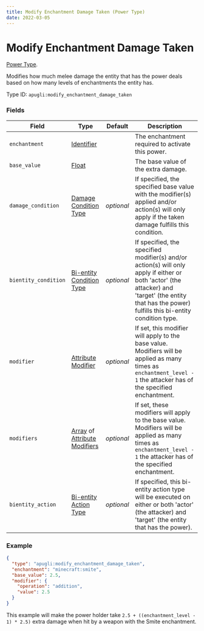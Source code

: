 ```yaml
---
title: Modify Enchantment Damage Taken (Power Type)
date: 2022-03-05
---
```


# Modify Enchantment Damage Taken

[Power Type](../power_types.md).

Modifies how much melee damage the entity that has the power deals based on how many levels of enchantments the entity has.

Type ID: `apugli:modify_enchantment_damage_taken`

### Fields
Field  | Type | Default | Description
-------|------|---------|-------------
`enchantment` | [Identifier](https://origins.readthedocs.io/en/latest/types/data_types/identifier/) | | The enchantment required to activate this power.
`base_value` | [Float](https://origins.readthedocs.io/en/latest/types/data_types/float/) | | The base value of the extra damage.
`damage_condition` | [Damage Condition Type](https://origins.readthedocs.io/en/latest/types/damage_condition_types/) | *optional* | If specified, the specified base value with the modifier(s) applied and/or action(s) will only apply if the taken damage fulfills this condition.
`bientity_condition` | [Bi-entity Condition Type](https://origins.readthedocs.io/en/latest/types/bientity_condition_types/) | *optional* | If specified, the specified modifier(s) and/or action(s) will only apply if either or both 'actor' (the attacker) and 'target' (the entity that has the power) fulfills this bi-entity condition type.
`modifier` | [Attribute Modifier](https://origins.readthedocs.io/en/latest/types/data_types/attribute_modifier/) | *optional* | If set, this modifier will apply to the base value. Modifiers will be applied as many times as `enchantment_level - 1` the attacker has of the specified enchantment.
`modifiers` | [Array](https://origins.readthedocs.io/en/latest/types/data_types/array/) of [Attribute Modifiers](https://origins.readthedocs.io/en/latest/types/data_types/attribute_modifier/) | *optional* | If set, these modifiers will apply to the base value. Modifiers will be applied as many times as `enchantment_level - 1` the attacker has of the specified enchantment.
`bientity_action` | [Bi-entity Action Type](https://origins.readthedocs.io/en/latest/types/bientity_action_types/) | *optional* | If specified, this bi-entity action type will be executed on either or both 'actor' (the attacker) and 'target' (the entity that has the power).

### Example
```json
{
  "type": "apugli:modify_enchantment_damage_taken",
  "enchantment": "minecraft:smite",
  "base_value": 2.5,
  "modifier": {
    "operation": "addition",
    "value": 2.5
  }
}
```
This example will make the power holder take `2.5 + ((enchantment_level - 1) * 2.5)` extra damage when hit by a weapon with the Smite enchantment.